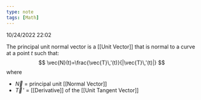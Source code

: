 ```yaml
---
type: note
tags: [Math]
---
```

10/24/2022 22:02

  

The principal unit normal vector is a [[Unit Vector]] that is normal to a curve at a point $t$ such that:
$$
\vec{N}(t)=\frac{\vec{T}\,'(t)}{|\vec{T}\,'(t)|}
$$
where
- $\vec{N}$ = principal unit [[Normal Vector]]
- $\vec{T}\,'$ = [[Derivative]] of the [[Unit Tangent Vector]]
